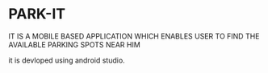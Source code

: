 # PARK-IT
IT IS A MOBILE BASED APPLICATION WHICH ENABLES USER TO FIND THE AVAILABLE PARKING SPOTS NEAR HIM 

it is devloped using android studio.
